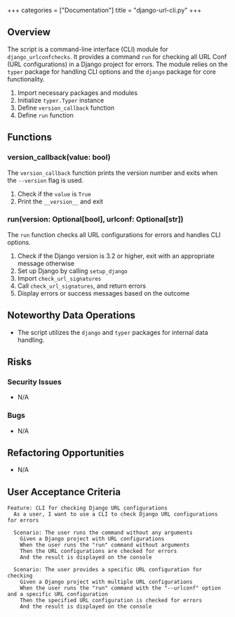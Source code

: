 +++
categories = ["Documentation"]
title = "django-url-cli.py"
+++


## Overview
The script is a command-line interface (CLI) module for `django_urlconfchecks`. It provides a command `run` for checking all URL Conf (URL configurations) in a Django project for errors. The module relies on the `typer` package for handling CLI options and the `django` package for core functionality. 

1. Import necessary packages and modules
2. Initialize `typer.Typer` instance
3. Define `version_callback` function
4. Define `run` function

## Functions

### version_callback(value: bool)
The `version_callback` function prints the version number and exits when the `--version` flag is used.

1. Check if the `value` is `True`
2. Print the `__version__` and exit

### run(version: Optional[bool], urlconf: Optional[str])
The `run` function checks all URL configurations for errors and handles CLI options.

1. Check if the Django version is 3.2 or higher, exit with an appropriate message otherwise
2. Set up Django by calling `setup_django`
3. Import `check_url_signatures`
4. Call `check_url_signatures`, and return errors
5. Display errors or success messages based on the outcome

## Noteworthy Data Operations
- The script utilizes the `django` and `typer` packages for internal data handling.

## Risks
### Security Issues
- N/A

### Bugs
- N/A

## Refactoring Opportunities
- N/A

## User Acceptance Criteria
```gherkin
Feature: CLI for checking Django URL configurations
  As a user, I want to use a CLI to check Django URL configurations for errors

  Scenario: The user runs the command without any arguments
    Given a Django project with URL configurations
    When the user runs the "run" command without arguments
    Then the URL configurations are checked for errors
    And the result is displayed on the console

  Scenario: The user provides a specific URL configuration for checking
    Given a Django project with multiple URL configurations
    When the user runs the "run" command with the "--urlconf" option and a specific URL configuration
    Then the specified URL configuration is checked for errors
    And the result is displayed on the console
```